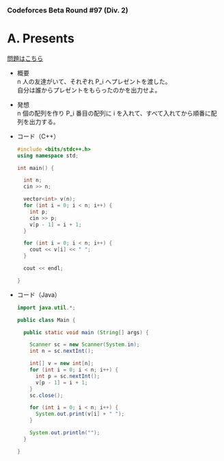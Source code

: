 ### Codeforces Beta Round #97 (Div. 2)

# A. Presents

  [問題はこちら](https://codeforces.com/problemset/problem/136/A)
  
- 概要<br>
  n 人の友達がいて、それぞれ P_i へプレゼントを渡した。<br>
  自分は誰からプレゼントをもらったのかを出力せよ。
  
- 発想<br>
  n 個の配列を作り P_i 番目の配列に i を入れて、すべて入れてから順番に配列を出力する。
  
  
- コード（C++）

  ```cpp
  #include <bits/stdc++.h>
  using namespace std;

  int main() {

    int n;
    cin >> n;

    vector<int> v(n);
    for (int i = 0; i < n; i++) {
      int p;
      cin >> p;
      v[p - 1] = i + 1;
    }

    for (int i = 0; i < n; i++) {
      cout << v[i] << " ";
    }

    cout << endl;

  }
  ```
  
- コード（Java）

  ```java
  import java.util.*;

  public class Main {

    public static void main (String[] args) {

      Scanner sc = new Scanner(System.in);
      int n = sc.nextInt();

      int[] v = new int[n];
      for (int i = 0; i < n; i++) {
        int p = sc.nextInt();
        v[p - 1] = i + 1;
      }
      sc.close();

      for (int i = 0; i < n; i++) {
        System.out.print(v[i] + " ");
      }

      System.out.println("");
    }

  }
  ```
    